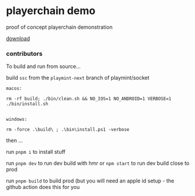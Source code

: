 # playerchain demo

proof of concept playerchain demonstration

[download](https://github.com/playmint/playerchain-demo/releases/latest)

### contributors

To build and run from source...

build `ssc` from the `playmint-next` branch of playmint/socket
```
macos:

rm -rf build; ./bin/clean.sh && NO_IOS=1 NO_ANDROID=1 VERBOSE=1 ./bin/install.sh


windows:

rm -force .\build\ ; .\bin\install.ps1 -verbose
```

then ...

run `pnpm i` to install stuff

run `pnpm dev` to run dev build with hmr or `npm start` to run dev build close to prod

run `pnpm build` to build prod (but you will need an apple id setup - the github action does this for you
